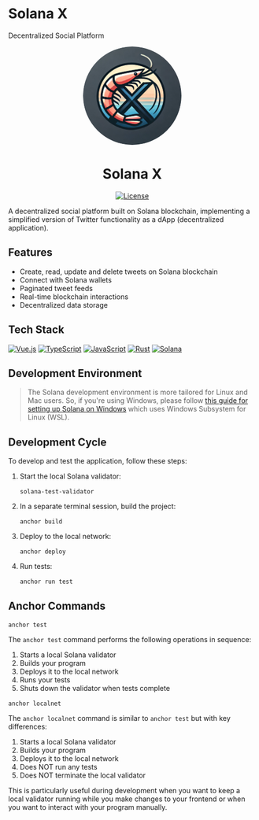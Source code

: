 # Solana X
Decentralized Social Platform
<div align="center">
  <img src="docs/assets/solana-x_logo-rounded.png" alt="Yoruichi Logo" width="200" style="border-radius: 50%; object-fit: cover;"/>

  # Solana X
  
  [![License](https://img.shields.io/badge/License-Apache%202.0-blue.svg)](https://opensource.org/licenses/Apache-2.0)
</div>

A decentralized social platform built on Solana blockchain, implementing a simplified version of Twitter functionality as a dApp (decentralized application).

## Features

- Create, read, update and delete tweets on Solana blockchain
- Connect with Solana wallets
- Paginated tweet feeds
- Real-time blockchain interactions
- Decentralized data storage

## Tech Stack

[![Vue.js](https://img.shields.io/badge/Vue.js-v3.x-4FC08D?style=for-the-badge&logo=vue.js&logoColor=white)](https://vuejs.org/)
[![TypeScript](https://img.shields.io/badge/TypeScript-v4.x-3178C6?style=for-the-badge&logo=typescript&logoColor=white)](https://www.typescriptlang.org/)
[![JavaScript](https://img.shields.io/badge/JavaScript-ES6+-F7DF1E?style=for-the-badge&logo=javascript&logoColor=black)](https://developer.mozilla.org/en-US/docs/Web/JavaScript)
[![Rust](https://img.shields.io/badge/Rust-1.69+-000000?style=for-the-badge&logo=rust&logoColor=white)](https://www.rust-lang.org/)
[![Solana](https://img.shields.io/badge/Solana-Latest-14F195?style=for-the-badge&logo=solana&logoColor=white)](https://solana.com/)

## Development Environment

> The Solana development environment is more tailored for Linux and Mac users. So, if you're using Windows, please follow [this guide for setting up Solana on Windows](https://github.com/buildspace/buildspace-projects/blob/main/Solana_And_Web3/en/Section_2/Resources/windows_setup.md) which uses Windows Subsystem for Linux (WSL).

## Development Cycle

To develop and test the application, follow these steps:

1. Start the local Solana validator:
   ```shell
   solana-test-validator
   ```

2. In a separate terminal session, build the project:
   ```shell
   anchor build
   ```

3. Deploy to the local network:
   ```shell
   anchor deploy
   ```

4. Run tests:
   ```shell
   anchor run test
   ```

## Anchor Commands

```shell
anchor test
```

The `anchor test` command performs the following operations in sequence:
1. Starts a local Solana validator
2. Builds your program
3. Deploys it to the local network
4. Runs your tests
5. Shuts down the validator when tests complete

```shell
anchor localnet
```

The `anchor localnet` command is similar to `anchor test` but with key differences:
1. Starts a local Solana validator
2. Builds your program
3. Deploys it to the local network
4. Does NOT run any tests
5. Does NOT terminate the local validator

This is particularly useful during development when you want to keep a local validator running while you make changes to your frontend or when you want to interact with your program manually.

